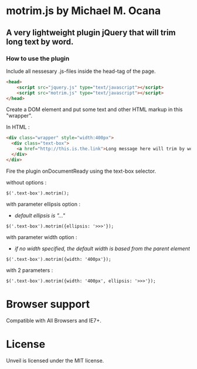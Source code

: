 # motrim.js by Michael M. Ocana

## A very lightweight plugin jQuery that will trim long text by word.

### How to use the plugin
Include all nessesary .js-files inside the head-tag of the page.

```html
<head>
    <script src="jquery.js" type="text/javascript"></script>
    <script src="motrim.js" type="text/javascript"></script>
</head>
```

Create a DOM element and put some text and other HTML markup in this "wrapper".

In HTML :

```html
<div class="wrapper" style="width:400px">
  <div class="text-box">
    <a href="http://this.is.the.link">Long message here will trim by words based on wrapper div</a>
  </div>
</div>
```

Fire the plugin onDocumentReady using the text-box selector.

without options :

```
$('.text-box').motrim();
```

with parameter ellipsis option :
- *default ellipsis is "..."*
```
$('.text-box').motrim({ellipsis: '>>>'});
```

with parameter width option :
- *if no width specified, the default width is based from the parent element*
```
$('.text-box').motrim({width: '400px'});
```

with 2 parameters :
```
$('.text-box').motrim({width: '400px', ellipsis: '>>>'});
```

# Browser support

Compatible with All Browsers and IE7+.

# License

Unveil is licensed under the MIT license.
